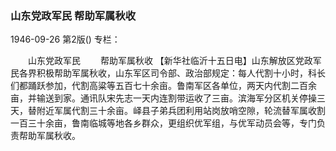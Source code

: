 ### 山东党政军民  帮助军属秋收

1946-09-26
第2版()
专栏：

　　山东党政军民
　　帮助军属秋收
    【新华社临沂十五日电】山东解放区党政军民各界积极帮助军属秋收，山东军区司令部、政治部规定：每人代割十小时，科长们都踊跃参加，代割高粱等五百七十余亩。鲁南军区各单位，两天内代割二百余亩，并输送到家。通讯队宋先志一天内连割带运收了三亩。滨海军分区机关停操三天，替附近军属代割三十余亩。峄县子弟兵团利用站岗放哨空隙，轮流替军属收割一百三十余亩，鲁南临城等地各乡群众，更组织优军组，与优军动员会等，专门负责帮助军属秋收。
